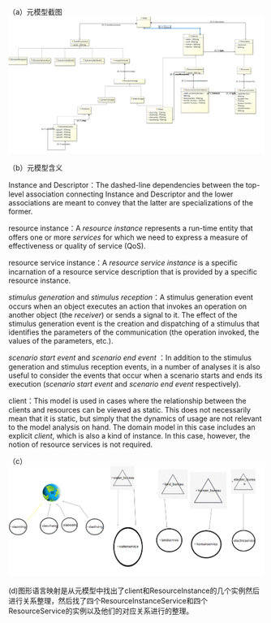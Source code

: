 （a）元模型截图![元模型截图](./元模型截图.png)

（b）元模型含义

Instance and Descriptor：The dashed-line dependencies between the top-level association connecting Instance and Descriptor and the lower associations are meant to convey that the latter are specializations of the former.

resource instance：A *resource instance* represents a run-time entity that offers one or more *services* for which we need to express a measure of effectiveness or quality of service (QoS). 

resource service instance：A *resource service instance* is a specific incarnation of a resource service description that is provided by a specific resource instance. 

*stimulus generation* and *stimulus reception*：A stimulus generation event occurs when an object executes an action that invokes an operation on another object (the *receiver*) or sends a signal to it. The effect of the stimulus generation event is the creation and dispatching of a stimulus that identifies the parameters of the communication (the operation invoked, the values of the parameters, etc.). 

*scenario start event* and *scenario end event* ：In addition to the stimulus generation and stimulus reception events, in a number of analyses it is also useful to consider the events that occur when a scenario starts and ends its execution (*scenario start event* and *scenario end event* respectively).

client：This model is used in cases where the relationship between the clients and resources can be viewed as static. This does not necessarily mean that it is static, but simply that the dynamics of usage are not relevant to the model analysis on hand. The domain model in this case includes an explicit *client*, which is also a kind of instance. In this case, however, the notion of resource services is not required. 

（c）![图形建模截图](./图形建模截图.png)

(d)图形语言映射是从元模型中找出了client和ResourceInstance的几个实例然后进行关系整理，然后找了四个ResourceInstanceService和四个ResourceService的实例以及他们的对应关系进行的整理。